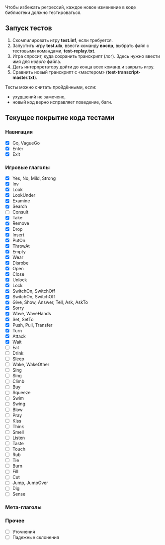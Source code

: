 Чтобы избежать регрессий, каждое новое изменение в коде библиотеки должно тестироваться.

## Запуск тестов

1. Скомпилировать игру **test.inf**, если требуется.
2. Запустить игру **test.ulx**, ввести команду **воспр**, выбрать файл с тестовыми командами, **test-replay.txt**.
3. Игра спросит, куда сохранить транскрипт (лог). Здесь нужно ввести имя для *нового* файла.
4. Дать интерпретатору дойти до конца всех команд и закрыть игру.
5. Сравнить новый транскрипт с «мастером» (**test-transcript-master.txt**).

Тесты можно считать пройдёнными, если:

* ухудшений не замечено,
* новый код верно исправляет поведение, баги.

## Текущее покрытие кода тестами

### Навигация
- [x] Go, VagueGo
- [x] Enter
- [x] Exit

### Игровые глаголы
- [x] Yes, No, Mild, Strong
- [x] Inv
- [x] Look
- [x] LookUnder
- [x] Examine
- [x] Search
- [ ] Consult
- [x] Take
- [x] Remove
- [x] Drop
- [x] Insert
- [x] PutOn
- [x] ThrowAt
- [x] Empty
- [x] Wear
- [x] Disrobe
- [x] Open
- [x] Close
- [x] Unlock
- [x] Lock
- [x] SwitchOn, SwitchOff
- [x] SwitchOn, SwitchOff
- [x] Give, Show, Answer, Tell, Ask, AskTo
- [x] Sorry
- [x] Wave, WaveHands
- [x] Set, SetTo
- [x] Push, Pull, Transfer
- [x] Turn
- [x] Attack
- [x] Wait
- [ ] Eat
- [ ] Drink
- [ ] Sleep
- [ ] Wake, WakeOther
- [ ] Sing
- [ ] Sing
- [ ] Climb
- [ ] Buy
- [ ] Squeeze
- [ ] Swim
- [ ] Swing
- [ ] Blow
- [ ] Pray
- [ ] Kiss
- [ ] Think
- [ ] Smell
- [ ] Listen
- [ ] Taste
- [ ] Touch
- [ ] Rub
- [ ] Tie
- [ ] Burn
- [ ] Fill
- [ ] Cut
- [ ] Jump, JumpOver
- [ ] Dig
- [ ] Sense

### Мета-глаголы

### Прочее
- [ ] Уточнения
- [ ] Падежные склонения
